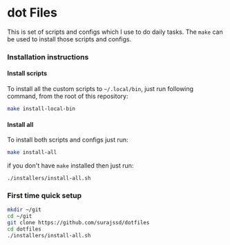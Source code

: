 # dot Files

This is set of scripts and configs which I use to do daily tasks. The `make` can be used to install those scripts and configs.

### Installation instructions

#### Install scripts

To install all the custom scripts to `~/.local/bin`, just run following command, from the root of this repository:

```bash
make install-local-bin
```

#### Install all

To install both scripts and configs just run:

```bash
make install-all
```

if you don't have `make` installed then just run:

```
./installers/install-all.sh
```

### First time quick setup

```bash
mkdir ~/git
cd ~/git
git clone https://github.com/surajssd/dotfiles
cd dotfiles
./installers/install-all.sh
```
